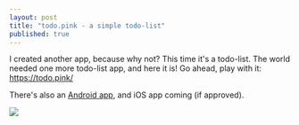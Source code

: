 ```yaml
---
layout: post
title: "todo.pink - a simple todo-list"
published: true
---
```


I created another app, because why not? This time it's a todo-list. The world needed one more todo-list app, and here it is! Go ahead, play with it: https://todo.pink/

There's also an [Android app](https://play.google.com/store/apps/details?id=pink.todo.todo), and iOS app coming (if approved).

![](https://cloud.githubusercontent.com/assets/433707/23155683/61d3ec4a-f81c-11e6-8aac-279d3636f3db.png)
